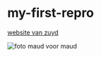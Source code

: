 # my-first-repro

[website van zuyd](https://www.zuyd.nl/)

![foto maud voor maud](https://user-images.githubusercontent.com/113041300/188918663-052225a9-323f-49f1-b36b-d5249a26c930.PNG)
